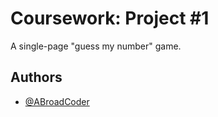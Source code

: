 # Coursework: Project #1

A single-page "guess my number" game.


## Authors

- [@ABroadCoder](https://www.github.com/ABroadCoder)

